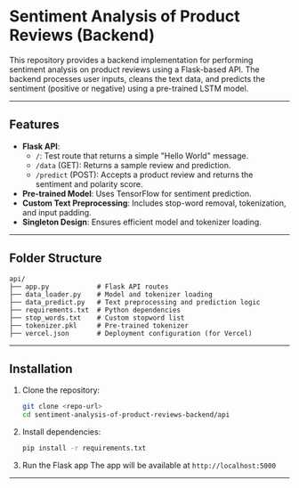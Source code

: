 # Sentiment Analysis of Product Reviews (Backend)

This repository provides a backend implementation for performing sentiment analysis on product reviews using a Flask-based API. The backend processes user inputs, cleans the text data, and predicts the sentiment (positive or negative) using a pre-trained LSTM model.

---

## Features
- **Flask API**:
  - `/`: Test route that returns a simple "Hello World" message.
  - `/data` (GET): Returns a sample review and prediction.
  - `/predict` (POST): Accepts a product review and returns the sentiment and polarity score.
- **Pre-trained Model**: Uses TensorFlow for sentiment prediction.
- **Custom Text Preprocessing**: Includes stop-word removal, tokenization, and input padding.
- **Singleton Design**: Ensures efficient model and tokenizer loading.

---

## Folder Structure
```plaintext
api/
├── app.py            # Flask API routes
├── data_loader.py    # Model and tokenizer loading
├── data_predict.py   # Text preprocessing and prediction logic
├── requirements.txt  # Python dependencies
├── stop_words.txt    # Custom stopword list
├── tokenizer.pkl     # Pre-trained tokenizer
├── vercel.json       # Deployment configuration (for Vercel)
```

---

## Installation

1. Clone the repository:
   ```bash
   git clone <repo-url>
   cd sentiment-analysis-of-product-reviews-backend/api
   ```

2. Install dependencies:
   ```bash
   pip install -r requirements.txt
   ```
   
3. Run the Flask app
   The app will be available at `http://localhost:5000`

---

